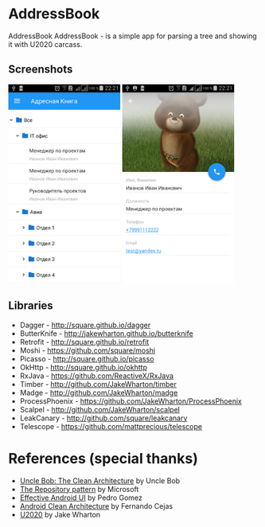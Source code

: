 # AddressBook
AddressBook AddressBook - is a simple app for parsing a tree and showing it with U2020 carcass.

Screenshots
-------------

<img src="screenshots/main.png" height="400" alt="Screenshot"/> <img src="screenshots/profile.png" height="400" alt="Screenshot"/>

Libraries
---------

 * Dagger - http://square.github.io/dagger
 * ButterKnife - http://jakewharton.github.io/butterknife
 * Retrofit - http://square.github.io/retrofit
 * Moshi - https://github.com/square/moshi
 * Picasso - http://square.github.io/picasso
 * OkHttp - http://square.github.io/okhttp
 * RxJava - https://github.com/ReactiveX/RxJava
 * Timber - http://github.com/JakeWharton/timber
 * Madge - http://github.com/JakeWharton/madge
 * ProcessPhoenix - https://github.com/JakeWharton/ProcessPhoenix
 * Scalpel - http://github.com/JakeWharton/scalpel
 * LeakCanary - http://github.com/square/leakcanary
 * Telescope - https://github.com/mattprecious/telescope

# References (special thanks)
- [Uncle Bob: The Clean Architecture](https://blog.8thlight.com/uncle-bob/2012/08/13/the-clean-architecture.html) by Uncle Bob
- [The Repository pattern](https://msdn.microsoft.com/en-us/library/ff649690.aspx) by Microsoft
- [Effective Android UI](https://github.com/pedrovgs/EffectiveAndroidUI) by Pedro Gomez
- [Android Clean Architecture](https://github.com/android10/Android-CleanArchitecture) by Fernando Cejas
- [U2020](https://github.com/JakeWharton/u2020) by Jake Wharton
